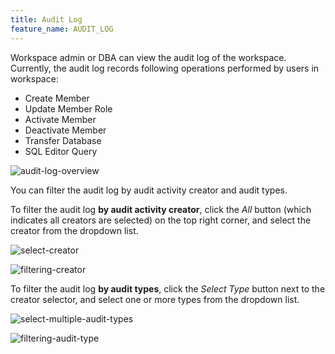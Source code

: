 ```yaml
---
title: Audit Log
feature_name: AUDIT_LOG
---
```


Workspace admin or DBA can view the audit log of the workspace. Currently, the audit log records following operations performed by users in workspace:

- Create Member
- Update Member Role
- Activate Member
- Deactivate Member
- Transfer Database
- SQL Editor Query

![audit-log-overview](/content/docs/security/audit-log/audit-log-overview.webp)

You can filter the audit log by audit activity creator and audit types.

To filter the audit log **by audit activity creator**, click the _All_ button (which indicates all creators are selected) on the top right corner, and select the creator from the dropdown list.

![select-creator](/content/docs/security/audit-log/select-creator.webp)

![filtering-creator](/content/docs/security/audit-log/filtering-creator.webp)

To filter the audit log **by audit types**, click the _Select Type_ button next to the creator selector, and select one or more types from the dropdown list.

![select-multiple-audit-types](/content/docs/security/audit-log/select-multiple-audit-types.webp)

![filtering-audit-type](/content/docs/security/audit-log/filtering-audit-type.webp)
